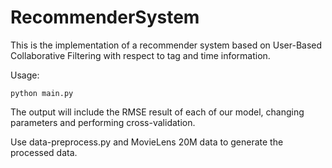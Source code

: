# RecommenderSystem

This is the implementation of a recommender system based on User-Based Collaborative Filtering with respect to tag and time information.

Usage:

```
python main.py
```

The output will include the RMSE result of each of our model, changing parameters and performing cross-validation.

Use data-preprocess.py and MovieLens 20M data to generate the processed data.
